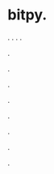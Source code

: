 # bitpy.
.
.
.
.












.






















































.
























.



























.

















































































.































































.































































































.















.





































